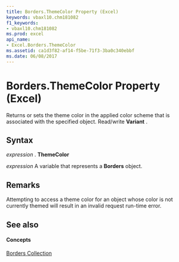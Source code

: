 ```yaml
---
title: Borders.ThemeColor Property (Excel)
keywords: vbaxl10.chm181082
f1_keywords:
- vbaxl10.chm181082
ms.prod: excel
api_name:
- Excel.Borders.ThemeColor
ms.assetid: ca1d3f82-af14-f5be-71f3-3ba0c340ebbf
ms.date: 06/08/2017
---
```



# Borders.ThemeColor Property (Excel)

Returns or sets the theme color in the applied color scheme that is associated with the specified object. Read/write **Variant** .


## Syntax

 _expression_ . **ThemeColor**

 _expression_ A variable that represents a **Borders** object.


## Remarks

Attempting to access a theme color for an object whose color is not currently themed will result in an invalid request run-time error.


## See also


#### Concepts


[Borders Collection](borders-object-excel.md)

